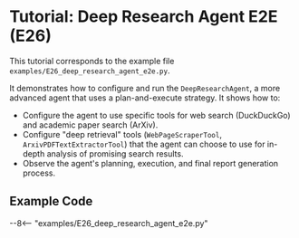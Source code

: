 # Tutorial: Deep Research Agent E2E (E26)

This tutorial corresponds to the example file `examples/E26_deep_research_agent_e2e.py`.

It demonstrates how to configure and run the `DeepResearchAgent`, a more advanced agent that uses a plan-and-execute strategy. It shows how to:
- Configure the agent to use specific tools for web search (DuckDuckGo) and academic paper search (ArXiv).
- Configure "deep retrieval" tools (`WebPageScraperTool`, `ArxivPDFTextExtractorTool`) that the agent can choose to use for in-depth analysis of promising search results.
- Observe the agent's planning, execution, and final report generation process.

## Example Code

--8<-- "examples/E26_deep_research_agent_e2e.py"

